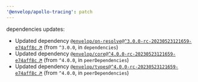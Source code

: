 ```yaml
---
'@envelop/apollo-tracing': patch
---
```


dependencies updates:

- Updated dependency
  [`@envelop/on-resolve@^3.0.0-rc-20230523121659-e74aff8c` ↗︎](https://www.npmjs.com/package/@envelop/on-resolve/v/3.0.0)
  (from `^3.0.0`, in `dependencies`)
- Updated dependency
  [`@envelop/core@^4.0.0-rc-20230523121659-e74aff8c` ↗︎](https://www.npmjs.com/package/@envelop/core/v/4.0.0)
  (from `^4.0.0`, in `peerDependencies`)
- Updated dependency
  [`@envelop/types@^4.0.0-rc-20230523121659-e74aff8c` ↗︎](https://www.npmjs.com/package/@envelop/types/v/4.0.0)
  (from `^4.0.0`, in `peerDependencies`)
